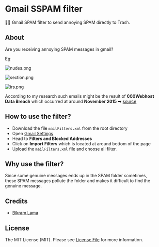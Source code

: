 # Gmail SSPAM filter

🐱‍👤 Gmail SPAM filter to send annoying SPAM directly to Trash.

## About

Are you receiving annoying SPAM messages in gmail?

Eg:

![nudes.png](https://raw.githubusercontent.com/TheBikramLama/gmail-spam-filter/master/examples/nudes.png)

![section.png](https://raw.githubusercontent.com/TheBikramLama/gmail-spam-filter/master/examples/section.png)

![irs.png](https://raw.githubusercontent.com/TheBikramLama/gmail-spam-filter/master/examples/irs.png)

According to my research such emails might be the result of **000Webhost Data Breach** which occurred at around **November 2015** ➡ [source](https://www.000webhost.com/000webhost-database-hacked-data-leaked)

## How to use the filter?

- Download the file `mailFilters.xml` from the root directory
- Open [Gmail Settings](https://mail.google.com/mail/u/0/#settings/filters)
- Head to **Filters and Blocked Addresses**
- Click on **Import Filters** which is located at around bottom of the page
- Upload the `mailFilters.xml` file and choose all filter.

## Why use the filter?

Since some genuine messages ends up in the SPAM folder sometimes, these SPAM messages pollute the folder and makes it difficult to find the genuine message.

## Credits
- [Bikram Lama](https://github.com/TheBikramLama)

## License

The MIT License (MIT). Please see [License File](LICENSE) for more information.
